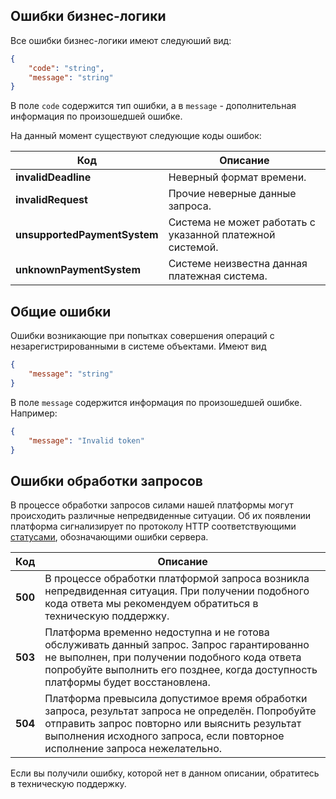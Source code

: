 ## Ошибки бизнес-логики

Все ошибки бизнес-логики имеют следуюший вид:

```json
{
    "code": "string",
    "message": "string"
}
```

В поле `code` содержится тип ошибки, а в `message` - дополнительная
информация по произошедшей ошибке.

На данный момент существуют следующие коды ошибок:

| Код                              | Описание |
| ---                              | -------- |
| **invalidDeadline**              | Неверный формат времени. |
| **invalidRequest**               | Прочие неверные данные запроса. |
| **unsupportedPaymentSystem**     | Система не может работать с указанной платежной системой. |
| **unknownPaymentSystem**         | Системе неизвестна данная платежная система. |

## Общие ошибки

Ошибки возникающие при попытках совершения операций с
незарегистрированными в системе объектами. Имеют вид

```json
{
    "message": "string"
}
```

В поле `message` содержится информация по произошедшей ошибке. Например:

```json
{
    "message": "Invalid token"
}
```

## Ошибки обработки запросов

В процессе обработки запросов силами нашей платформы могут происходить
различные непредвиденные ситуации. Об их появлении платформа сигнализирует
по протоколу HTTP соответствующими [статусами][5xx], обозначающими ошибки
сервера.

|  Код    |  Описание  |
| ------- | ---------- |
| **500** | В процессе обработки платформой запроса возникла непредвиденная ситуация. При получении подобного кода ответа мы рекомендуем обратиться в техническую поддержку. |
| **503** | Платформа временно недоступна и не готова обслуживать данный запрос. Запрос гарантированно не выполнен, при получении подобного кода ответа попробуйте выполнить его позднее, когда доступность платформы будет восстановлена. |
| **504** | Платформа превысила допустимое время обработки запроса, результат запроса не определён. Попробуйте отправить запрос повторно или выяснить результат выполнения исходного запроса, если повторное исполнение запроса нежелательно. |

[5xx]: https://tools.ietf.org/html/rfc7231#section-6.6


Если вы получили ошибку, которой нет в данном описании, обратитесь в
техническую поддержку.
